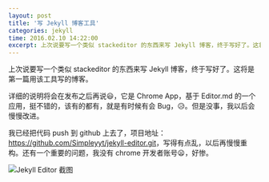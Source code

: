 ```yaml
---
layout: post
title: '写 Jekyll 博客工具'
categories: jekyll
time: 2016.02.10 14:22:00
excerpt: 上次说要写一个类似 stackeditor 的东西来写 Jekyll 博客，终于写好了。这将是第一篇用该工具写的博客。
---
```


上次说要写一个类似 stackeditor 的东西来写 Jekyll 博客，终于写好了。这将是第一篇用该工具写的博客。

<!--more-->

详细的说明将会在发布之后再说:smiley:，它是 Chrome App，基于 Editor.md 的一个应用，挺不错的，该有的都有，就是有时候有会 Bug，:disappointed_relieved:。但是没事，我以后会慢慢改进。

我已经把代码 push 到 github 上去了，项目地址：<https://github.com/Simpleyyt/jekyll-editor.git>，写得有点乱，以后再慢慢重构。还有一个重要的问题，我没有 chrome 开发者账号:frowning:，好惨。

![Jekyll Editor 截图](http://simpleyyt.qiniudn.com/15-10-9/34912413.jpg)
